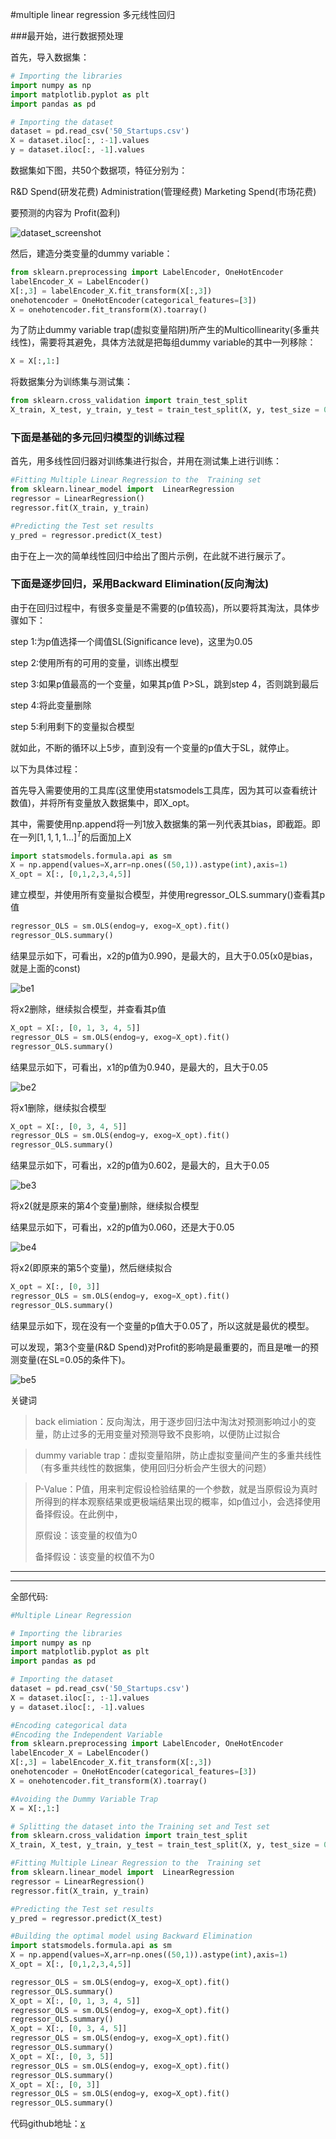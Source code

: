 #multiple linear regression 多元线性回归





###最开始，进行数据预处理

首先，导入数据集：

```python
# Importing the libraries
import numpy as np
import matplotlib.pyplot as plt
import pandas as pd

# Importing the dataset
dataset = pd.read_csv('50_Startups.csv')
X = dataset.iloc[:, :-1].values
y = dataset.iloc[:, -1].values
```

数据集如下图，共50个数据项，特征分别为：

R&D Spend(研发花费) Administration(管理经费) Marketing Spend(市场花费) 

要预测的内容为 Profit(盈利)

![dataset_screenshot](C:\Users\Administrator\Dropbox\博客\ml-learn\ml001\03_mutiple_linear_regression\markdowns\pic\dataset_screenshot.png)

然后，建造分类变量的dummy variable：

```python
from sklearn.preprocessing import LabelEncoder, OneHotEncoder
labelEncoder_X = LabelEncoder()
X[:,3] = labelEncoder_X.fit_transform(X[:,3])
onehotencoder = OneHotEncoder(categorical_features=[3])
X = onehotencoder.fit_transform(X).toarray()
```

为了防止dummy variable trap(虚拟变量陷阱)所产生的Multicollinearity(多重共线性)，需要将其避免，具体方法就是把每组dummy variable的其中一列移除：

```python
X = X[:,1:]
```

将数据集分为训练集与测试集：

```python
from sklearn.cross_validation import train_test_split
X_train, X_test, y_train, y_test = train_test_split(X, y, test_size = 0.2, random_state = 0)
```



### 下面是基础的多元回归模型的训练过程

首先，用多线性回归器对训练集进行拟合，并用在测试集上进行训练：

```python
#Fitting Multiple Linear Regression to the  Training set
from sklearn.linear_model import  LinearRegression
regressor = LinearRegression()
regressor.fit(X_train, y_train)

#Predicting the Test set results
y_pred = regressor.predict(X_test)
```

由于在上一次的简单线性回归中给出了图片示例，在此就不进行展示了。



### 下面是逐步回归，采用Backward Elimination(反向淘汰)

由于在回归过程中，有很多变量是不需要的(p值较高)，所以要将其淘汰，具体步骤如下：

step 1:为p值选择一个阈值SL(Significance leve)，这里为0.05

step 2:使用所有的可用的变量，训练出模型

step 3:如果p值最高的一个变量，如果其p值 P>SL，跳到step 4，否则跳到最后

step 4:将此变量删除

step 5:利用剩下的变量拟合模型



就如此，不断的循环以上5步，直到没有一个变量的p值大于SL，就停止。

以下为具体过程：

首先导入需要使用的工具库(这里使用statsmodels工具库，因为其可以查看统计数值)，并将所有变量放入数据集中，即X_opt。

其中，需要使用np.append将一列1放入数据集的第一列代表其bias，即截距。即在一列$[1, 1, 1, 1...]^T$的后面加上X

```python
import statsmodels.formula.api as sm
X = np.append(values=X,arr=np.ones((50,1)).astype(int),axis=1)
X_opt = X[:, [0,1,2,3,4,5]]
```

建立模型，并使用所有变量拟合模型，并使用regressor_OLS.summary()查看其p值

```python
regressor_OLS = sm.OLS(endog=y, exog=X_opt).fit()
regressor_OLS.summary()
```

结果显示如下，可看出，x2的p值为0.990，是最大的，且大于0.05(x0是bias，就是上面的const)

![be1](C:\Users\Administrator\Dropbox\博客\ml-learn\ml001\03_mutiple_linear_regression\markdowns\pic\be1.png)

将x2删除，继续拟合模型，并查看其p值

```python
X_opt = X[:, [0, 1, 3, 4, 5]]
regressor_OLS = sm.OLS(endog=y, exog=X_opt).fit()
regressor_OLS.summary()
```

结果显示如下，可看出，x1的p值为0.940，是最大的，且大于0.05

![be2](C:\Users\Administrator\Dropbox\博客\ml-learn\ml001\03_mutiple_linear_regression\markdowns\pic\be2.png)



将x1删除，继续拟合模型

```python
X_opt = X[:, [0, 3, 4, 5]]
regressor_OLS = sm.OLS(endog=y, exog=X_opt).fit()
regressor_OLS.summary()
```

结果显示如下，可看出，x2的p值为0.602，是最大的，且大于0.05

![be3](C:\Users\Administrator\Dropbox\博客\ml-learn\ml001\03_mutiple_linear_regression\markdowns\pic\be3.png)

将x2(就是原来的第4个变量)删除，继续拟合模型

结果显示如下，可看出，x2的p值为0.060，还是大于0.05

![be4](C:\Users\Administrator\Dropbox\博客\ml-learn\ml001\03_mutiple_linear_regression\markdowns\pic\be4.png)

将x2(即原来的第5个变量)，然后继续拟合

```python
X_opt = X[:, [0, 3]]
regressor_OLS = sm.OLS(endog=y, exog=X_opt).fit()
regressor_OLS.summary()
```

结果显示如下，现在没有一个变量的p值大于0.05了，所以这就是最优的模型。

可以发现，第3个变量(R&D Spend)对Profit的影响是最重要的，而且是唯一的预测变量(在SL=0.05的条件下)。

![be5](C:\Users\Administrator\Dropbox\博客\ml-learn\ml001\03_mutiple_linear_regression\markdowns\pic\be5.png)

关键词

> back elimiation：反向淘汰，用于逐步回归法中淘汰对预测影响过小的变量，防止过多的无用变量对预测导致不良影响，以便防止过拟合

> dummy variable trap：虚拟变量陷阱，防止虚拟变量间产生的多重共线性（有多重共线性的数据集，使用回归分析会产生很大的问题）

> P-Value：P值，用来判定假设检验结果的一个参数，就是当原假设为真时所得到的样本观察结果或更极端结果出现的概率，如p值过小，会选择使用备择假设。在此例中，
>
> 原假设：该变量的权值为0
>
> 备择假设：该变量的权值不为0





---

---

全部代码:

```python
#Multiple Linear Regression

# Importing the libraries
import numpy as np
import matplotlib.pyplot as plt
import pandas as pd

# Importing the dataset
dataset = pd.read_csv('50_Startups.csv')
X = dataset.iloc[:, :-1].values
y = dataset.iloc[:, -1].values

#Encoding categorical data
#Encoding the Independent Variable
from sklearn.preprocessing import LabelEncoder, OneHotEncoder
labelEncoder_X = LabelEncoder()
X[:,3] = labelEncoder_X.fit_transform(X[:,3])
onehotencoder = OneHotEncoder(categorical_features=[3])
X = onehotencoder.fit_transform(X).toarray()

#Avoiding the Dummy Variable Trap
X = X[:,1:]

# Splitting the dataset into the Training set and Test set
from sklearn.cross_validation import train_test_split
X_train, X_test, y_train, y_test = train_test_split(X, y, test_size = 0.2, random_state = 0)

#Fitting Multiple Linear Regression to the  Training set
from sklearn.linear_model import  LinearRegression
regressor = LinearRegression()
regressor.fit(X_train, y_train)

#Predicting the Test set results
y_pred = regressor.predict(X_test)

#Building the optimal model using Backward Elimination
import statsmodels.formula.api as sm
X = np.append(values=X,arr=np.ones((50,1)).astype(int),axis=1)
X_opt = X[:, [0,1,2,3,4,5]]

regressor_OLS = sm.OLS(endog=y, exog=X_opt).fit()
regressor_OLS.summary()
X_opt = X[:, [0, 1, 3, 4, 5]]
regressor_OLS = sm.OLS(endog=y, exog=X_opt).fit()
regressor_OLS.summary()
X_opt = X[:, [0, 3, 4, 5]]
regressor_OLS = sm.OLS(endog=y, exog=X_opt).fit()
regressor_OLS.summary()
X_opt = X[:, [0, 3, 5]]
regressor_OLS = sm.OLS(endog=y, exog=X_opt).fit()
regressor_OLS.summary()
X_opt = X[:, [0, 3]]
regressor_OLS = sm.OLS(endog=y, exog=X_opt).fit()
regressor_OLS.summary()
```



代码github地址：[x](x)

